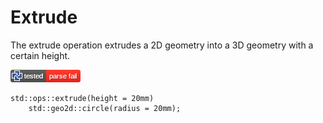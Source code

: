 # Extrude

The extrude operation extrudes a 2D geometry into a 3D geometry with a certain height.

[![test](.test/extrude.png)](.test/extrude.log)

```µcad,extrude
std::ops::extrude(height = 20mm)
    std::geo2d::circle(radius = 20mm);
```

